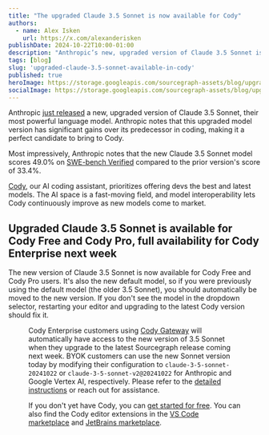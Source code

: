 ```yaml
---
title: "The upgraded Claude 3.5 Sonnet is now available for Cody"
authors:
  - name: Alex Isken
    url: https://x.com/alexanderisken
publishDate: 2024-10-22T10:00-01:00
description: "Anthropic’s new, upgraded version of Claude 3.5 Sonnet is available now for all Cody users."
tags: [blog]
slug: 'upgraded-claude-3.5-sonnet-available-in-cody'
published: true
heroImage: https://storage.googleapis.com/sourcegraph-assets/blog/upgraded-3.5-sonnet/upgraded-claude-3.5-sonnet-og.png
socialImage: https://storage.googleapis.com/sourcegraph-assets/blog/upgraded-3.5-sonnet/upgraded-claude-3.5-sonnet-og.png
---
```


Anthropic [just released](https://www.anthropic.com/news/3-5-models-and-computer-use) a new, upgraded version of Claude 3.5 Sonnet, their most powerful language model. Anthropic notes that this upgraded model version has significant gains over its predecessor in coding, making it a perfect candidate to bring to Cody.

Most impressively, Anthropic notes that the new Claude 3.5 Sonnet model scores 49.0% on [SWE-bench Verified](https://www.swebench.com/) compared to the prior version's score of 33.4%.

[Cody](https://sourcegraph.com/cody), our AI coding assistant, prioritizes offering devs the best and latest models. The AI space is a fast-moving field, and model interoperability lets Cody continuously improve as new models come to market.

## Upgraded Claude 3.5 Sonnet is available for Cody Free and Cody Pro, full availability for Cody Enterprise next week

The new version of Claude 3.5 Sonnet is now available for Cody Free and Cody Pro users. It's also the new default model, so if you were previously using the default model (the older 3.5 Sonnet), you should automatically be moved to the new version. If you don't see the model in the dropdown selector, restarting your editor and upgrading to the latest Cody version should fix it.

<Figure
  src="https://storage.googleapis.com/sourcegraph-assets/blog/upgraded-3.5-sonnet/claude-3.5-cody.jpeg"
  alt="3.5 Sonnet in the Cody model selector"
/>

Cody Enterprise customers using [Cody Gateway](https://sourcegraph.com/docs/cody/core-concepts/cody-gateway) will automatically have access to the new version of 3.5 Sonnet when they upgrade to the latest Sourcegraph release coming next week. BYOK customers can use the new Sonnet version today by modifying their configuration to `claude-3-5-sonnet-20241022` or `claude-3-5-sonnet-v2@20241022` for Anthropic and Google Vertex AI, respectively. Please refer to the [detailed instructions](https://sourcegraph.com/docs/cody/clients/model-configuration) or reach out for assistance.

If you don't yet have Cody, you can [get started for free](https://sourcegraph.com/cody). You can also find the Cody editor extensions in the [VS Code marketplace](https://marketplace.visualstudio.com/items?itemName=sourcegraph.cody-ai) and [JetBrains marketplace](https://plugins.jetbrains.com/plugin/9682-sourcegraph).
